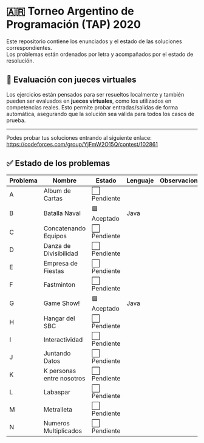 # 🇦🇷 **Torneo Argentino de Programación (TAP) 2020**

Este repositorio contiene los enunciados y el estado de las soluciones correspondientes.  
Los problemas están ordenados por letra y acompañados por el estado de resolución.
## 🧪 Evaluación con jueces virtuales

Los ejercicios están pensados para ser resueltos localmente y también pueden ser evaluados en **jueces virtuales**, como los utilizados en competencias reales. Esto permite probar entradas/salidas de forma automática, asegurando que la solución sea válida para todos los casos de prueba.

---
Podes probar tus soluciones entrando al siguiente enlace:
https://codeforces.com/group/YjFmW2O15Q/contest/102861
## ✅ Estado de los problemas

| Problema | Nombre                   | Estado       | Lenguaje | Observaciones                  |
|----------|--------------------------|--------------|----------|--------------------------------|
| A        | Album de Cartas          | ⬜ Pendiente|          |                                |
| B        | Batalla Naval            | 🟩 Aceptado | Java     |                                |
| C        | Concatenando Equipos     | ⬜ Pendiente|          |                                |
| D        | Danza de Divisibilidad   | ⬜ Pendiente|          |                                |
| E        | Empresa de Fiestas       | ⬜ Pendiente|          |                                |
| F        | Fastminton               | ⬜ Pendiente|          |                                |
| G        | Game Show!               | 🟩 Aceptado | Java     |                                |
| H        | Hangar del SBC           | ⬜ Pendiente|          |                                |
| I        | Interactividad           | ⬜ Pendiente|          |                                |
| J        | Juntando Datos           | ⬜ Pendiente|          |                                |
| K        | K personas entre nosotros| ⬜ Pendiente|          |                                |
| L        | Labaspar                 | ⬜ Pendiente|          |                                |
| M        | Metralleta               | ⬜ Pendiente|          |                                |
| N        | Numeros Multiplicados    | ⬜ Pendiente|          |                                |